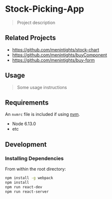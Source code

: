 # Stock-Picking-App

> Project description

## Related Projects

  - https://github.com/menintights/stock-chart
  - https://github.com/menintights/buyComponent
  - https://github.com/menintights/buy-form

## Usage

> Some usage instructions

## Requirements

An `nvmrc` file is included if using [nvm](https://github.com/creationix/nvm).

- Node 6.13.0
- etc

## Development

### Installing Dependencies

From within the root directory:

```sh
npm install -g webpack
npm install
npm run react-dev
npm run react-server
```


